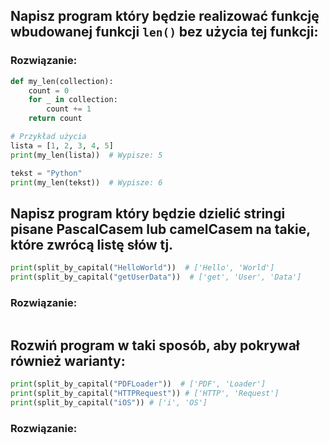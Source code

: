## Napisz program który będzie realizować funkcję wbudowanej funkcji `len()` bez użycia tej funkcji:

### Rozwiązanie:
```python
def my_len(collection):
    count = 0
    for _ in collection:
        count += 1
    return count

# Przykład użycia
lista = [1, 2, 3, 4, 5]
print(my_len(lista))  # Wypisze: 5

tekst = "Python"
print(my_len(tekst))  # Wypisze: 6
```

## Napisz program który będzie dzielić stringi pisane PascalCasem lub camelCasem na takie, które zwrócą listę słów tj.

```python
print(split_by_capital("HelloWorld"))  # ['Hello', 'World']
print(split_by_capital("getUserData"))  # ['get', 'User', 'Data']
```
### Rozwiązanie:
```python
```

## Rozwiń program w taki sposób, aby pokrywał również warianty:
```python
print(split_by_capital("PDFLoader"))  # ['PDF', 'Loader']
print(split_by_capital("HTTPRequest")) # ['HTTP', 'Request']
print(split_by_capital("iOS")) # ['i', 'OS']
```

### Rozwiązanie:
```python
```
